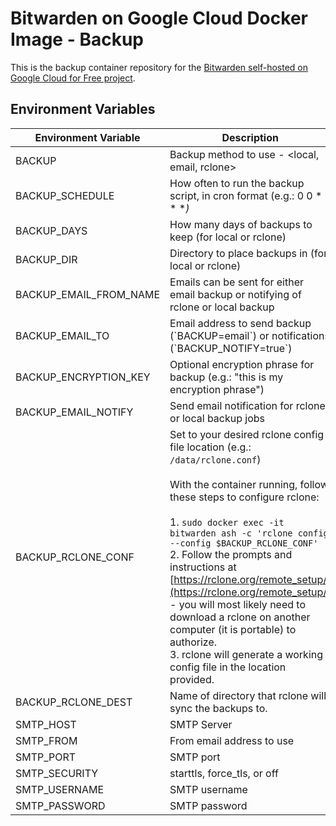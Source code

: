 # Bitwarden on Google Cloud Docker Image - Backup 

This is the backup container repository for the [Bitwarden self-hosted on Google Cloud for Free project](https://github.com/dadatuputi/bitwarden_gcloud).

## Environment Variables

| Environment Variable   | Description                                                                                                                                                                                                                                                                                                                                                                                                                                                                                                                                                                                                     |
| ---------------------- | --------------------------------------------------------------------------------------------------------------------------------------------------------------------------------------------------------------------------------------------------------------------------------------------------------------------------------------------------------------------------------------------------------------------------------------------------------------------------------------------------------------------------------------------------------------------------------------------------------------- |
| BACKUP                 | Backup method to use - <local, email, rclone>                                                                                                                                                                                                                                                                                                                                                                                                                                                                                                                                                                   |
| BACKUP_SCHEDULE        | How often to run the backup script, in cron format (e.g.: 0 0 \* \* \*_)_                                                                                                                                                                                                                                                                                                                                                                                                                                                                                                                                       |
| BACKUP_DAYS            | How many days of backups to keep (for local or rclone)                                                                                                                                                                                                                                                                                                                                                                                                                                                                                                                                                             |
| BACKUP_DIR             | Directory to place backups in (for local or rclone)                                                                                                                                                                                                                                                                                                                                                                                                                                                                                                                                                                |
| BACKUP_EMAIL_FROM_NAME | Emails can be sent for either email backup or notifying of rclone or local backup                                                                                                                                                                                                                                                                                                                                                                                                                                                                                                                                  |
| BACKUP_EMAIL_TO        | Email address to send backup (\`BACKUP=email\`) or notifications (\`BACKUP_NOTIFY=true\`)                                                                                                                                                                                                                                                                                                                                                                                                                                                                                                                       |
| BACKUP_ENCRYPTION_KEY  | Optional encryption phrase for backup (e.g.: "this is my encryption phrase")                                                                                                                                                                                                                                                                                                                                                                                                                                                                                                                                    |
| BACKUP_EMAIL_NOTIFY    | Send email notification for rclone or local backup jobs                                                                                                                                                                                                                                                                                                                                                                                                                                                                                                                                                            |
| BACKUP_RCLONE_CONF     | Set to your desired rclone config file location (e.g.: `/data/rclone.conf`)<br><br>With the container running, follow these steps to configure rclone:<br><br>1.  `sudo docker exec -it bitwarden ash -c 'rclone config --config $BACKUP_RCLONE_CONF'`<br>2.  Follow the prompts and instructions at [https://rclone.org/remote_setup/](https://rclone.org/remote_setup/) - you will most likely need to download a rclone on another computer (it is portable) to authorize.<br>3.  rclone will generate a working config file in the location provided.<br> |
| BACKUP_RCLONE_DEST     | Name of directory that rclone will sync the backups to.<br>                                                                                                                                                                                                                                                                                                                                                                                                                                                                                                                                                     |
| SMTP_HOST              | SMTP Server                                                                                                                                                                                                                                                                                                                                                                                                                                                                                                                                                                                                     |
| SMTP_FROM              | From email address to use                                                                                                                                                                                                                                                                                                                                                                                                                                                                                                                                                                                       |
| SMTP_PORT              | SMTP port                                                                                                                                                                                                                                                                                                                                                                                                                                                                                                                                                                                                       |
| SMTP_SECURITY          | starttls, force_tls, or off                                                                                                                                                                                                                                                                                                                                                                                                                                                                                                                                                                                     |
| SMTP_USERNAME          | SMTP username                                                                                                                                                                                                                                                                                                                                                                                                                                                                                                                                                                                                   |
| SMTP_PASSWORD          | SMTP password                  
